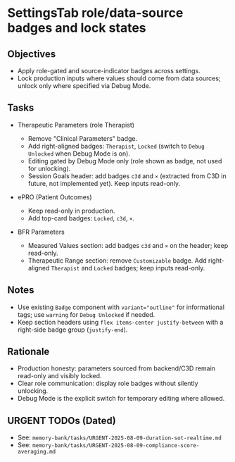 # SettingsTab role/data-source badges and lock states

## Objectives
- Apply role-gated and source-indicator badges across settings.
- Lock production inputs where values should come from data sources; unlock only where specified via Debug Mode.

## Tasks
- Therapeutic Parameters (role Therapist)
  - Remove "Clinical Parameters" badge.
  - Add right-aligned badges: `Therapist`, `Locked` (switch to `Debug Unlocked` when Debug Mode is on).
  - Editing gated by Debug Mode only (role shown as badge, not used for unlocking).
  - Session Goals header: add badges `c3d` and `×` (extracted from C3D in future, not implemented yet). Keep inputs read-only.

- ePRO (Patient Outcomes)
  - Keep read-only in production.
  - Add top-card badges: `Locked`, `c3d`, `×`.

- BFR Parameters
  - Measured Values section: add badges `c3d` and `×` on the header; keep read-only.
  - Therapeutic Range section: remove `Customizable` badge. Add right-aligned `Therapist` and `Locked` badges; keep inputs read-only.

## Notes
- Use existing `Badge` component with `variant="outline"` for informational tags; use `warning` for `Debug Unlocked` if needed.
- Keep section headers using `flex items-center justify-between` with a right-side badge group (`justify-end`).

## Rationale
- Production honesty: parameters sourced from backend/C3D remain read-only and visibly locked.
- Clear role communication: display role badges without silently unlocking.
- Debug Mode is the explicit switch for temporary editing where allowed.

## URGENT TODOs (Dated)
- See: `memory-bank/tasks/URGENT-2025-08-09-duration-sot-realtime.md`
- See: `memory-bank/tasks/URGENT-2025-08-09-compliance-score-averaging.md`


